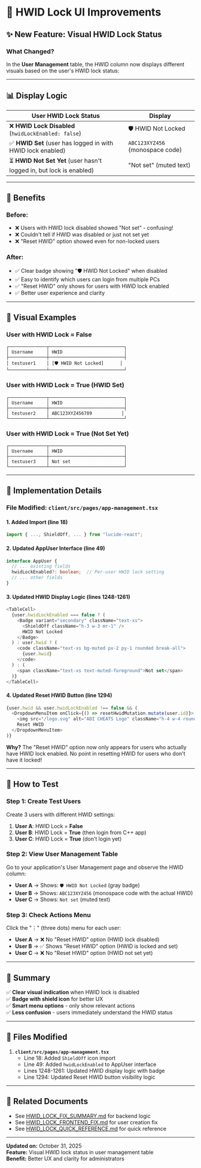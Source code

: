 # 🎨 HWID Lock UI Improvements

## ✨ New Feature: Visual HWID Lock Status

### What Changed?

In the **User Management** table, the HWID column now displays different visuals based on the user's HWID lock status:

---

## 📊 Display Logic

| User HWID Lock Status | Display |
|----------------------|---------|
| ❌ **HWID Lock Disabled** (`hwidLockEnabled: false`) | <Badge>🛡️ HWID Not Locked</Badge> |
| ✅ **HWID Set** (user has logged in with HWID lock enabled) | `ABC123XYZ456` (monospace code) |
| ⏳ **HWID Not Set Yet** (user hasn't logged in, but lock is enabled) | "Not set" (muted text) |

---

## 🎯 Benefits

### Before:
- ❌ Users with HWID lock disabled showed "Not set" - confusing!
- ❌ Couldn't tell if HWID was disabled or just not set yet
- ❌ "Reset HWID" option showed even for non-locked users

### After:
- ✅ Clear badge showing "🛡️ HWID Not Locked" when disabled
- ✅ Easy to identify which users can login from multiple PCs
- ✅ "Reset HWID" only shows for users with HWID lock enabled
- ✅ Better user experience and clarity

---

## 📸 Visual Examples

### User with HWID Lock = False
```
┌──────────────┬────────────────────────────┐
│ Username     │ HWID                       │
├──────────────┼────────────────────────────┤
│ testuser1    │ [🛡️ HWID Not Locked]      │
└──────────────┴────────────────────────────┘
```

### User with HWID Lock = True (HWID Set)
```
┌──────────────┬────────────────────────────┐
│ Username     │ HWID                       │
├──────────────┼────────────────────────────┤
│ testuser2    │ ABC123XYZ456789           │
└──────────────┴────────────────────────────┘
```

### User with HWID Lock = True (Not Set Yet)
```
┌──────────────┬────────────────────────────┐
│ Username     │ HWID                       │
├──────────────┼────────────────────────────┤
│ testuser3    │ Not set                    │
└──────────────┴────────────────────────────┘
```

---

## 🔧 Implementation Details

### File Modified: `client/src/pages/app-management.tsx`

#### 1. Added Import (line 18)
```typescript
import { ..., ShieldOff, ... } from "lucide-react";
```

#### 2. Updated AppUser Interface (line 49)
```typescript
interface AppUser {
  // ... existing fields
  hwidLockEnabled?: boolean;  // Per-user HWID lock setting
  // ... other fields
}
```

#### 3. Updated HWID Display Logic (lines 1248-1261)
```typescript
<TableCell>
  {user.hwidLockEnabled === false ? (
    <Badge variant="secondary" className="text-xs">
      <ShieldOff className="h-3 w-3 mr-1" />
      HWID Not Locked
    </Badge>
  ) : user.hwid ? (
    <code className="text-xs bg-muted px-2 py-1 rounded break-all">
      {user.hwid}
    </code>
  ) : (
    <span className="text-xs text-muted-foreground">Not set</span>
  )}
</TableCell>
```

#### 4. Updated Reset HWID Button (line 1294)
```typescript
{user.hwid && user.hwidLockEnabled !== false && (
  <DropdownMenuItem onClick={() => resetHwidMutation.mutate(user.id)}>
    <img src="/logo.svg" alt="ADI CHEATS Logo" className="h-4 w-4 rounded-full shadow-lg mr-2" />
    Reset HWID
  </DropdownMenuItem>
)}
```

**Why?** The "Reset HWID" option now only appears for users who actually have HWID lock enabled. No point in resetting HWID for users who don't have it locked!

---

## 🧪 How to Test

### Step 1: Create Test Users

Create 3 users with different HWID settings:

1. **User A**: HWID Lock = **False**
2. **User B**: HWID Lock = **True** (then login from C++ app)
3. **User C**: HWID Lock = **True** (don't login yet)

### Step 2: View User Management Table

Go to your application's User Management page and observe the HWID column:

- **User A** → Shows: `🛡️ HWID Not Locked` (gray badge)
- **User B** → Shows: `ABC123XYZ456` (monospace code with the actual HWID)
- **User C** → Shows: `Not set` (muted text)

### Step 3: Check Actions Menu

Click the "⋮" (three dots) menu for each user:

- **User A** → ❌ No "Reset HWID" option (HWID lock disabled)
- **User B** → ✅ Shows "Reset HWID" option (HWID is locked and set)
- **User C** → ❌ No "Reset HWID" option (HWID not set yet)

---

## 🎉 Summary

✅ **Clear visual indication** when HWID lock is disabled  
✅ **Badge with shield icon** for better UX  
✅ **Smart menu options** - only show relevant actions  
✅ **Less confusion** - users immediately understand the HWID status  

---

## 📝 Files Modified

1. **`client/src/pages/app-management.tsx`**
   - Line 18: Added `ShieldOff` icon import
   - Line 49: Added `hwidLockEnabled` to AppUser interface
   - Lines 1248-1261: Updated HWID display logic with badge
   - Line 1294: Updated Reset HWID button visibility logic

---

## 🔗 Related Documents

- See [HWID_LOCK_FIX_SUMMARY.md](./HWID_LOCK_FIX_SUMMARY.md) for backend logic
- See [HWID_LOCK_FRONTEND_FIX.md](./HWID_LOCK_FRONTEND_FIX.md) for user creation fix
- See [HWID_LOCK_QUICK_REFERENCE.md](./HWID_LOCK_QUICK_REFERENCE.md) for quick reference

---

**Updated on:** October 31, 2025  
**Feature:** Visual HWID lock status in user management table  
**Benefit:** Better UX and clarity for administrators

